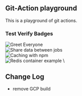 ## Git-Action playground

This is a playground of git actions.

### Test Verify Badges

![Greet Everyone](https://github.com/klogic/git-action-playground/workflows/Greet%20Everyone/badge.svg) \
![Share data between jobs](https://github.com/klogic/git-action-playground/workflows/Share%20data%20between%20jobs/badge.svg) \
![Caching with npm](https://github.com/klogic/git-action-playground/workflows/Caching%20with%20npm/badge.svg) \
![Redis container example](https://github.com/klogic/git-action-playground/workflows/Redis%20container%20example/badge.svg?branch=master) \

## Change Log

- remove GCP build
